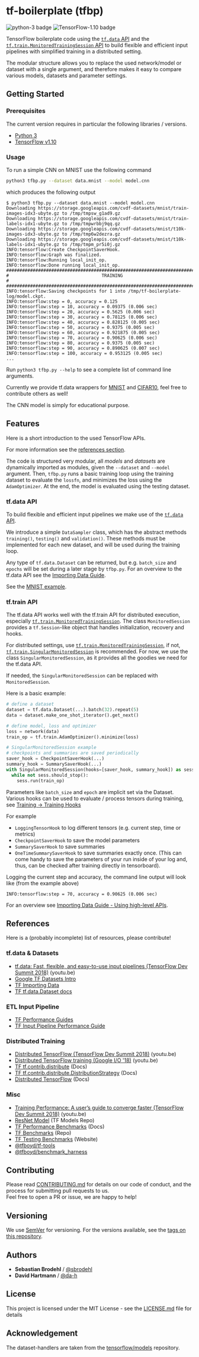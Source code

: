 # tf-boilerplate (tfbp)
![python-3 badge](https://img.shields.io/badge/python-3-brightgreen.svg) ![TensorFlow-1.10 badge](https://img.shields.io/badge/TensorFlow-1.10-brightgreen.svg)

TensorFlow boilerplate code using the [`tf.data` API](https://www.tensorflow.org/api_docs/python/tf/data) 
and the [`tf.train.MonitoredTrainingSession` API](https://www.tensorflow.org/api_docs/python/tf/train/MonitoredSession) 
to build flexible and efficient input pipelines with simplified training 
in a distributed setting.

The modular structure allows you to replace the used network/model or dataset with a single argument,
and therefore makes it easy to compare various models, datasets and parameter settings.

## Getting Started

### Prerequisites

The current version requires in particular the following libraries / versions.

* [Python 3](https://www.python.org/downloads/)
* [TensorFlow v1.10](https://github.com/tensorflow/tensorflow)

### Usage

To run a simple CNN on MNIST use the following command

```bash
python3 tfbp.py --dataset data.mnist --model model.cnn
```

which produces the following output

```
$ python3 tfbp.py --dataset data.mnist --model model.cnn
Downloading https://storage.googleapis.com/cvdf-datasets/mnist/train-images-idx3-ubyte.gz to /tmp/tmpsw_g1ad9.gz
Downloading https://storage.googleapis.com/cvdf-datasets/mnist/train-labels-idx1-ubyte.gz to /tmp/tmpwrbbj9qq.gz
Downloading https://storage.googleapis.com/cvdf-datasets/mnist/t10k-images-idx3-ubyte.gz to /tmp/tmp6w2dezra.gz
Downloading https://storage.googleapis.com/cvdf-datasets/mnist/t10k-labels-idx1-ubyte.gz to /tmp/tmpm_pr5i0j.gz
INFO:tensorflow:Create CheckpointSaverHook.
INFO:tensorflow:Graph was finalized.
INFO:tensorflow:Running local_init_op.
INFO:tensorflow:Done running local_init_op.
################################################################################
#                                   TRAINING                                   #
################################################################################
INFO:tensorflow:Saving checkpoints for 1 into /tmp/tf-boilerplate-log/model.ckpt.
INFO:tensorflow:step = 0, accuracy = 0.125
INFO:tensorflow:step = 10, accuracy = 0.09375 (0.006 sec)
INFO:tensorflow:step = 20, accuracy = 0.5625 (0.006 sec)
INFO:tensorflow:step = 30, accuracy = 0.78125 (0.006 sec)
INFO:tensorflow:step = 40, accuracy = 0.828125 (0.005 sec)
INFO:tensorflow:step = 50, accuracy = 0.9375 (0.005 sec)
INFO:tensorflow:step = 60, accuracy = 0.921875 (0.005 sec)
INFO:tensorflow:step = 70, accuracy = 0.90625 (0.006 sec)
INFO:tensorflow:step = 80, accuracy = 0.9375 (0.005 sec)
INFO:tensorflow:step = 90, accuracy = 0.890625 (0.007 sec)
INFO:tensorflow:step = 100, accuracy = 0.953125 (0.005 sec)
...
```

Run `python3 tfbp.py --help` to see a complete list of command line arguments.

Currently we provide tf.data wrappers for [MNIST](http://yann.lecun.com/exdb/mnist/)
and [CIFAR10](https://www.cs.toronto.edu/~kriz/cifar.html),
feel free to contribute others as well!

The CNN model is simply for educational purpose.

## Features

Here is a short introduction to the used TensorFlow APIs.

For more information see the [references section](#references).

The code is structured very modular, all *models* and *datasets* are dynamically 
imported as modules, given the `--dataset` and `--model` argument.
Then, `tfbp.py` runs a basic training loop using the training dataset
to evaluate the `lossfn`, and minimizes the loss using the `AdamOptimizer`.
At the end, the model is evaluated using the testing dataset.

### tf.data API

To build flexible and efficient input pipelines we make use of the [`tf.data` API](https://www.tensorflow.org/api_docs/python/tf/data).

We introduce a simple `DataSampler` class, which has the abstract methods `training()`, `testing()` and `validation()`.
These methods must be implemented for each new dataset, and will be used during the training loop.

Any type of `tf.data.Dataset` can be returned, but e.g. `batch_size` and `epochs` will be set during a later stage by `tfbp.py`.
For an overview to the tf.data API see the [Importing Data Guide](https://www.tensorflow.org/guide/datasets).  

See the [MNIST example](data/mnist/__init__.py#L103).

### tf.train API

The tf.data API works well with the tf.train API for distributed execution, especially [`tf.train.MonitoredTrainingSession`](https://www.tensorflow.org/api_docs/python/tf/train/MonitoredSession).
The class `MonitoredSession` provides a `tf.Session`-like object that handles initialization, recovery and hooks.

For distributed settings, use [`tf.train.MonitoredTrainingSession`](https://www.tensorflow.org/api_docs/python/tf/train/MonitoredSession),
if not, [`tf.train.SingularMonitoredSession`](https://www.tensorflow.org/api_docs/python/tf/train/SingularMonitoredSession) is recommended.
For now, we use the class `SingularMonitoredSession`, as it provides all the goodies we need for the tf.data API.

If needed, the `SingularMonitoredSession` can be replaced with `MonitoredSession`.

Here is a basic example:
```python
# define a dataset
dataset = tf.data.Dataset(...).batch(32).repeat(5)
data = dataset.make_one_shot_iterator().get_next()

# define model, loss and optimizer
loss = network(data)
train_op = tf.train.AdamOptimizer().minimize(loss)

# SingularMonitoredSession example
# checkpoints and summaries are saved periodically 
saver_hook = CheckpointSaverHook(...)
summary_hook = SummarySaverHook(...)
with SingularMonitoredSession(hooks=[saver_hook, summary_hook]) as sess:
  while not sess.should_stop():
    sess.run(train_op)
```

Parameters like `batch_size` and `epoch` are implicit set via the Dataset.
Various hooks can be used to evaluate / process tensors during training, see [Training -> Training Hooks](https://www.tensorflow.org/api_guides/python/train#Training_Hooks)

For example
- `LoggingTensorHook` to log different tensors (e.g. current step, time or metrics)
- `CheckpointSaverHook` to save the model parameters
- `SummarySaverHook` to save summaries
- `OneTimeSummarySaverHook` to save summaries exactly once. (This can come handy to save the parameters of your run inside of your log and, thus, can be checked after training directly in tensorboard).

Logging the current step and accuracy, the command line output will look like (from the example above)
```
INFO:tensorflow:step = 70, accuracy = 0.90625 (0.006 sec)
```

For an overview see [Importing Data Guide - Using high-level APIs](https://www.tensorflow.org/guide/datasets#using_high_level_apis).

## References

Here is a (probably incomplete) list of resources, please contribute!

### tf.data & Datasets
- [tf.data: Fast, flexible, and easy-to-use input pipelines (TensorFlow Dev Summit 2018)](https://youtu.be/uIcqeP7MFH0) (youtu.be)
- [Google TF Datasets Intro](https://developers.googleblog.com/2017/09/introducing-tensorflow-datasets.html)
- [TF Importing Data](https://www.tensorflow.org/programmers_guide/datasets)
- [TF tf.data.Dataset docs](https://www.tensorflow.org/api_docs/python/tf/data/Dataset)

### ETL Input Pipeline
- [TF Performance Guides](https://www.tensorflow.org/performance/performance_guide)
- [TF Input Pipeline Performance Guide](https://www.tensorflow.org/performance/datasets_performance)

### Distributed Training
- [Distributed TensorFlow (TensorFlow Dev Summit 2018)](https://youtu.be/-h0cWBiQ8s8) (youtu.be)
- [Distributed TensorFlow training (Google I/O '18)](https://youtu.be/bRMGoPqsn20) (youtu.be)
- [TF tf.contrib.distribute](https://www.tensorflow.org/versions/master/api_docs/python/tf/contrib/distribute) (Docs)
- [TF tf.contrib.distribute.DistributionStrategy](https://www.tensorflow.org/versions/master/api_docs/python/tf/contrib/distribute/DistributionStrategy) (Docs)
- [Distributed TensorFlow](https://www.tensorflow.org/deploy/distributed) (Docs)

### Misc
- [Training Performance: A user’s guide to converge faster (TensorFlow Dev Summit 2018)](https://youtu.be/SxOsJPaxHME) (youtu.be)
- [ResNet Model](https://github.com/tensorflow/models/tree/master/official/resnet) (TF Models Repo)
- [TF Performance Benchmarks](https://www.tensorflow.org/performance/benchmarks) (Docs)
- [TF Benchmarks](https://github.com/tensorflow/benchmarks) (Repo)
- [TF Testing Benchmarks](https://benchmarks-dot-tensorflow-testing.appspot.com) (Website)
- [@tfboyd/tf-tools](https://github.com/tfboyd/tf-tools)
- [@tfboyd/benchmark_harness](https://github.com/tfboyd/benchmark_harness)

## Contributing

Please read [CONTRIBUTING.md](CONTRIBUTING.md) for details on our code of conduct, and the process for submitting pull requests to us.  
Feel free to open a PR or issue, we are happy to help!

## Versioning

We use [SemVer](http://semver.org/) for versioning.
For the versions available, see the [tags on this repository](https://github.com/sbrodehl/tf-boilerplate/tags). 

## Authors
* **Sebastian Brodehl** / [@sbrodehl](https://github.com/sbrodehl)
* **David Hartmann** / [@da-h](https://github.com/da-h)

## License
This project is licensed under the MIT License - see the [LICENSE.md](LICENSE.md) file for details

## Acknowledgement
The dataset-handlers are taken from the [tensorflow/models](https://github.com/tensorflow/models) repository.
